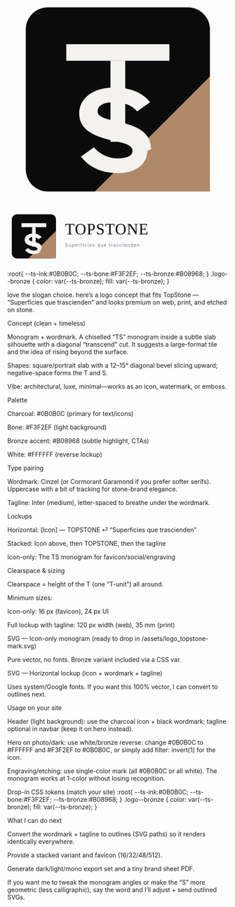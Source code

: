 <svg xmlns="http://www.w3.org/2000/svg" viewBox="0 0 240 240" aria-label="TopStone mark">
  <defs>
    <style>
      :root { --ts-bronze: #B08968; }
    </style>
  </defs>
  <!-- Slab plate -->
  <rect x="20" y="20" width="200" height="200" rx="24" fill="#0B0B0C"/>
  <!-- Transcend cut (bevel) -->
  <path d="M220 95 L95 220 L220 220 Z" fill="var(--ts-bronze)"/>
  <!-- T (negative carve) -->
  <rect x="64" y="60" width="112" height="18" fill="#F3F2EF"/>
  <rect x="112" y="78" width="16" height="88" fill="#F3F2EF"/>
  <!-- S (negative carve) -->
  <path d="M152 176c0 14-12 24-32 24-18 0-32-7-40-18l14-10c6 7 15 12 26 12 10 0 16-3 16-8 0-5-5-8-20-11-24-5-38-13-38-30 0-16 15-28 38-28 18 0 31 6 39 16l-14 10c-6-7-15-10-25-10-12 0-18 4-18 10 0 5 6 8 22 11 22 5 36 12 36 30Z" fill="#F3F2EF"/>
</svg>


<svg xmlns="http://www.w3.org/2000/svg" viewBox="0 0 900 220" aria-label="TopStone logotype">
  <!-- Icon -->
  <g transform="translate(0,0) scale(0.9)">
    <rect x="20" y="20" width="200" height="200" rx="24" fill="#0B0B0C"/>
    <path d="M220 95 L95 220 L220 220 Z" fill="#B08968"/>
    <rect x="64" y="60" width="112" height="18" fill="#F3F2EF"/>
    <rect x="112" y="78" width="16" height="88" fill="#F3F2EF"/>
    <path d="M152 176c0 14-12 24-32 24-18 0-32-7-40-18l14-10c6 7 15 12 26 12 10 0 16-3 16-8 0-5-5-8-20-11-24-5-38-13-38-30 0-16 15-28 38-28 18 0 31 6 39 16l-14 10c-6-7-15-10-25-10-12 0-18 4-18 10 0 5 6 8 22 11 22 5 36 12 36 30Z" fill="#F3F2EF"/>
  </g>

  <!-- Wordmark + tagline -->
  <g transform="translate(235,40)">
    <text x="0" y="60" font-family="Cinzel, 'Cormorant Garamond', serif" font-size="64" letter-spacing="2" fill="#0B0B0C">
      TOPSTONE
    </text>
    <text x="0" y="110" font-family="Inter, system-ui, -apple-system, Segoe UI, Roboto, Arial, sans-serif"
          font-size="18" letter-spacing="2.5" fill="#6B7280">
      Superficies que trascienden
    </text>
  </g>
</svg>


:root{
  --ts-ink:#0B0B0C;
  --ts-bone:#F3F2EF;
  --ts-bronze:#B08968;
}
.logo--bronze { color: var(--ts-bronze); fill: var(--ts-bronze); }


love the slogan choice. here’s a logo concept that fits TopStone — “Superficies que trascienden” and looks premium on web, print, and etched on stone.

Concept (clean + timeless)

Monogram + wordmark. A chiselled “TS” monogram inside a subtle slab silhouette with a diagonal “transcend” cut. It suggests a large-format tile and the idea of rising beyond the surface.

Shapes: square/portrait slab with a 12–15° diagonal bevel slicing upward; negative-space forms the T and S.

Vibe: architectural, luxe, minimal—works as an icon, watermark, or emboss.

Palette

Charcoal: #0B0B0C (primary for text/icons)

Bone: #F3F2EF (light background)

Bronze accent: #B08968 (subtle highlight, CTAs)

White: #FFFFFF (reverse lockup)

Type pairing

Wordmark: Cinzel (or Cormorant Garamond if you prefer softer serifs). Uppercase with a bit of tracking for stone-brand elegance.

Tagline: Inter (medium), letter-spaced to breathe under the wordmark.

Lockups

Horizontal: [Icon] — TOPSTONE ⏎ “Superficies que trascienden”

Stacked: Icon above, then TOPSTONE, then the tagline

Icon-only: The TS monogram for favicon/social/engraving

Clearspace & sizing

Clearspace = height of the T (one “T-unit”) all around.

Minimum sizes:

Icon-only: 16 px (favicon), 24 px UI

Full lockup with tagline: 120 px width (web), 35 mm (print)

SVG — Icon-only monogram (ready to drop in /assets/logo_topstone-mark.svg)

Pure vector, no fonts. Bronze variant included via a CSS var.

SVG — Horizontal lockup (icon + wordmark + tagline)

Uses system/Google fonts. If you want this 100% vector, I can convert to outlines next.

Usage on your site

Header (light background): use the charcoal icon + black wordmark; tagline optional in navbar (keep it on hero instead).

Hero on photo/dark: use white/bronze reverse: change #0B0B0C to #FFFFFF and #F3F2EF to #0B0B0C, or simply add filter: invert(1) for the icon.

Engraving/etching: use single-color mark (all #0B0B0C or all white). The monogram works at 1-color without losing recognition.

Drop-in CSS tokens (match your site)
:root{
  --ts-ink:#0B0B0C;
  --ts-bone:#F3F2EF;
  --ts-bronze:#B08968;
}
.logo--bronze { color: var(--ts-bronze); fill: var(--ts-bronze); }

What I can do next

Convert the wordmark + tagline to outlines (SVG paths) so it renders identically everywhere.

Provide a stacked variant and favicon (16/32/48/512).

Generate dark/light/mono export set and a tiny brand sheet PDF.

If you want me to tweak the monogram angles or make the “S” more geometric (less calligraphic), say the word and I’ll adjust + send outlined SVGs.